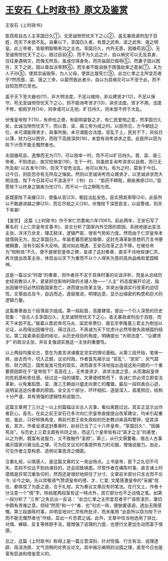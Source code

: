 # [王安石《上时政书》原文及鉴赏](https://www.vrrw.net/wx/10385.html)

王安石《上时政书》

臣窃观自古人主享国日久①，无至诚恻怛忧天下之心②，虽无暴政虐刑加于百姓，而天下未尝不乱。自秦以下，享国日久者，有晋之武帝、梁之武帝、唐之明皇。此三帝者，皆聪明智略有功之主也。享国日久，内外无患，因循苟且③，无至诚恻怛忧天下之心，趋过目前④，而不为久远之计，自以祸灾可以无及其身，往往身遇祸灾，而悔无所及。虽或仅得身免，而宗庙固已毁辱⑤，而妻子固以困穷，天下之民，固以膏血涂草野⑥，而生者不能自脱于困饿劫束之患矣⑦。夫为人子孙⑧，使其宗庙毁辱，为人父母，使其比屋死亡⑨，此岂仁孝之主所宜忍者乎?然而晋、梁、唐之三帝，以晏然致此者⑩，自以为其祸灾可以不至于此，而不自知忽然已至也。

盖乎天下至大器也(11)，非大明法度，不足以维持，非众建贤才(12)，不足以保守。苟无至诚恻怛忧天下之心，则不能询考贤才(13)，讲求法度。贤才不用，法度不修，偷假岁月(14)，则幸或可以无他，旷日持久，则未尝不终于大乱。

伏惟皇帝陛下(15)，有恭俭之德，有聪明睿智之才，有仁民爱物之意，然享国日久矣，此诚当恻怛忧天下，而以晋、梁、唐三帝为戒之时。以臣所见，方今朝廷之位，未可谓能得贤才，政事所施，未可谓能合法度。官乱于上，民贫于下，风俗日以薄，财力日以困穷，而陛下高居深拱(16)，未尝有询考讲求之意。此臣所以窃为陛下计而不能无慨然者也。

夫因循苟且，逸豫而无为(17)，可以侥幸一时，而不可以旷日持久。晋、梁、唐三帝者，不知虑此，故灾稔祸变(18)，生于一时，则虽欲复询考讲求以自救，而已无所及矣! 以古准今(19)，则天下安危治乱，尚可以有为。有为之时，莫急于今日。过今日，则臣恐亦有无所及之悔矣。然则以至诚询考而众建贤才，以至诚讲求而大明法度，陛下今日其可以不汲汲乎? 《书》 曰： “若药不瞑眩，厥疾弗瘳(20)。”臣愿陛下以终身之狼疾为忧(21)，而不以一日之瞑眩为苦。

臣既蒙陛下采擢(22)，使备从官(23)，朝廷治乱安危，臣实预其荣辱(24)，此臣所以不敢避进越之罪(25)，而忘尽规之义(26)。伏惟陛下深思臣言，以自警戒，则天下幸甚!



【鉴赏】 这篇《上时政书》作于宋仁宗嘉祐六年(1061)。前此两年，王安石写了著名的《上仁宗皇帝言事书》，该文分析了国家内外交困的原因，系统地提出变法主张，洋洋万余言，理正辞详，逻辑严密，很有气势和力度。然而由于仁宗皇帝本就懦弱无为，加之享国日久，年届老暮而更加昏聩，这封充满革新思想的万言书便被搁置，没有引起多大反响。面对如此境遇，王安石改革之志不移。在被任命为“知制诰”不久，便不避冒犯皇帝之罪，呈递了这封奏章，直言不讳地规谏仁宗，再次提出改革主张，体现出以天下为重而不以个人得失为意的高尚品格和爱国精神。

这是一篇议论“时政”的奏章，但作者并不泥于具体时事的论说评析，而是从总结历史经验教训人手，紧紧抓住影响时政的关键人物——“人主” 的态度展开论述，指出因循守旧必然招致国家危亡，进而提出改革主张，并突出强调实行改革的迫切性。文章由古及今，自远而近，逐层推进，明理达意，显示出缜密的构思和巨大的逻辑力量。

这篇奏章由五个段落层次组成。第一段起首，高屋建瓴，提出一个引人深思的历史现象： “自古人主享国日久，无至诚恻怛忧天下之心，虽无暴政虐刑加于百姓，而天下未尝不乱。”接着以晋武帝司马炎、梁武帝萧衍、唐玄宗李隆基三君主为例加以论证，从而得出因循守旧、得过且过、不真诚为天下忧虑计必然导致失政祸国的结论。第二段紧承前面的结论，从历史经验的角度，明确提出 “大明法度”、“众建贤才” 的政治主张，并反复强调实施这一主张的重要性。

以上两段均属论古，意在为直言进谏奠定坚实的理论基础。从第三段开始，笔锋一转，由古而今，切入正题，议论时政。作者首先揭示出 “官乱”、“民贫”、风气腐败、财力困乏、国势岌岌可危的现实，进而直言不讳地指出造成这些问题的一个重要原因即在于“皇帝陛下” 高高在上，无考查贤才、讲求法度之意，从而激起皇帝的危机感和责任感。经过这一段的铺垫，文章便顺势而下，告诫仁宗必须立即变法革新，以免重蹈晋、梁、唐三王朝由兴盛走向衰亡的覆辙。最后一段则表白心迹，说明呈送这份奏章的原因。全文五个部分，环环相扣、逐层深入、首尾照应，结构十分严谨，具有很强的逻辑性和说服力。

这篇文章用了三分之一以上的篇幅议论古人古事，看似离题过远，其实正显示出作者匠心。首先，在此之前王安石已多次向仁宗皇帝直接提出改革建议，均未引起重视，鉴此，只好转换角度，用前代君王丧失政权的历史教训来高鸣警钟，促其深省。其次，作者呈递这封奏章时，赵祯已当了三十八年皇帝，“享国日久”、“因循苟且”，与历史上三君主颇有共同之处，而这几个皇帝皆有过“英才之主”的美誉，以之为例，既富有说服力，又不致触忤“圣颜”。第三，从行文需要看，借古人古事揭示国家兴衰治乱之理，可为后文议论时事提供有力的论据，增强说服力。由此，可见作者立意构思、造例论事思虑之细密。

注重礼规，以情感人，是这篇文章的又一突出特点。上书皇帝，臣下之礼切不可失，否则不仅达不到劝谏目的，还会招致祸患。尽管作者在痛陈时事、直言谏上时感情是异常沉重急切的，然而还是很好地把住了分寸。文章前半部分只言古而不论今; 论今之始，先以崇敬语气赞颂皇帝的德、才、仁爱; 文尾感激皇帝的“采擢”信任，都体现了为臣之道，合于礼规，实为奏议文章应有的笔法。在行文上，作者十分注意一个“情”字。除结尾两段富有这一特点外，其它部分也不乏动情之笔。如第一段分析了 “三帝”之失后出一反诘： “此岂仁孝之主所宜忍者乎?”语势凌厉，激切中颇有责难之意，但经“然而”和一个“者、也”句式一转，便放缓语调，透出无限感慨。第三段直陈时事，并明显地对仁宗有所批评，而末尾用 “此臣所以窃为陛下计而不能无慨然者也”作结，显出一片忠君之诚。此外，文章中恰当地选用了排比、对偶、蝉联、反复等修辞手法，既增强了说理的力度，也使行文更加生动而富于情感。

总之，这篇《上时政书》称得上是一篇立意深刻、针对性强、行文有法、说理透辟、简洁洗练、文气流畅的优秀议论文。其中揭示阐明的治国之理，直至今日也是富有启迪和借鉴意义的。

